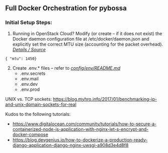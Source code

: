## Full Docker Orchestration for pybossa

### Initial Setup Steps:
1. Running in OpenStack Cloud? Modify (or create – if it does not exist) the Docker daemon configuration file at /etc/docker/daemon.json and explicitly set the correct MTU size (accounting for the packet overhead). [_Details / Source_](https://platform9.com/kb/openstack/no-connectivity-to-docker-containers-within-instance)
```
{ "mtu": 1450}
```
2. Create .env.* files  – refer to [_config/env/README.md_](config/env/README.md)
    - .env.secrets
    - .env.mail
    - .env.dev
    - .env.prod

UNIX vs. TCP sockets: https://blog.myhro.info/2017/01/benchmarking-ip-and-unix-domain-sockets-for-real

Kudos to the following tutorials:
- https://www.digitalocean.com/community/tutorials/how-to-secure-a-containerized-node-js-application-with-nginx-let-s-encrypt-and-docker-compose
- https://blog.devgenius.io/how-to-dockerize-a-production-ready-django-application-django-nginx-uwsgi-a908d3e4d8f8